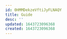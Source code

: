 ```yaml
---
id: 0HMMDekzeVftiJyFLNAQY
title: Guide
desc: ''
updated: 1643723096368
created: 1643723096368
---
```


